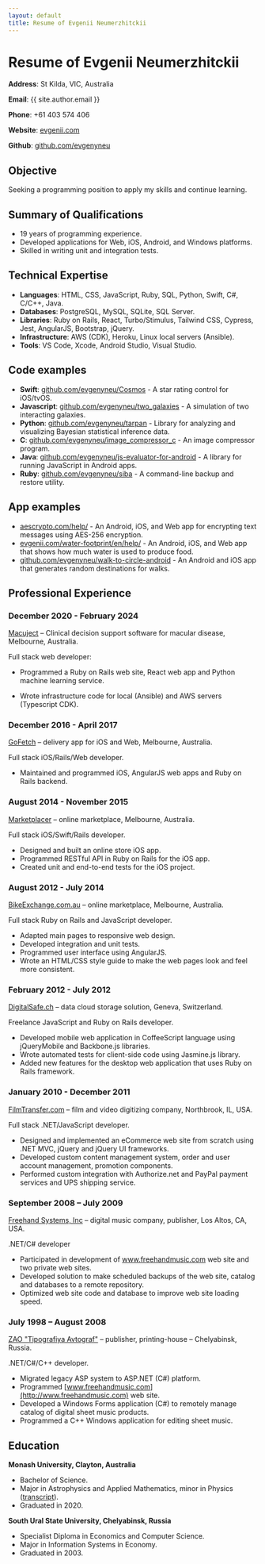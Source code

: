 ```yaml
---
layout: default
title: Resume of Evgenii Neumerzhitckii
---
```


# Resume of Evgenii Neumerzhitckii

**Address**: St Kilda, VIC, Australia

**Email**: {{ site.author.email }}

**Phone**: +61 403 574 406

**Website**: [evgenii.com](https://evgenii.com)

**Github**: [github.com/evgenyneu](https://github.com/evgenyneu)


## Objective

Seeking a programming position to apply my skills and continue learning.


## Summary of Qualifications

* 19 years of programming experience.
* Developed applications for Web, iOS, Android, and Windows platforms.
* Skilled in writing unit and integration tests.


## Technical Expertise

* **Languages**: HTML, CSS, JavaScript, Ruby, SQL, Python, Swift, C#, C/C++, Java.
* **Databases**: PostgreSQL, MySQL, SQLite, SQL Server.
* **Libraries**: Ruby on Rails, React, Turbo/Stimulus, Tailwind CSS, Cypress, Jest, AngularJS, Bootstrap, jQuery.
* **Infrastructure**: AWS (CDK), Heroku, Linux local servers (Ansible).
* **Tools**: VS Code, Xcode, Android Studio, Visual Studio.



## Code examples

* **Swift**: [github.com/evgenyneu/Cosmos](https://github.com/evgenyneu/Cosmos) - A star rating control for iOS/tvOS.
* **Javascript**: [github.com/evgenyneu/two_galaxies](https://github.com/evgenyneu/two_galaxies) - A simulation of two interacting galaxies.
* **Python**: [github.com/evgenyneu/tarpan](https://github.com/evgenyneu/tarpan) - Library for analyzing and visualizing Bayesian statistical inference data.
* **C**: [github.com/evgenyneu/image_compressor_c](https://github.com/evgenyneu/image_compressor_c) - An image compressor program.
* **Java**: [github.com/evgenyneu/js-evaluator-for-android](https://github.com/evgenyneu/js-evaluator-for-android) - A library for running JavaScript in Android apps.
* **Ruby**: [github.com/evgenyneu/siba](https://github.com/evgenyneu/siba) - A command-line backup and restore utility.


## App examples

* [aescrypto.com/help/](https://aescrypto.com/help/) - An Android, iOS, and Web app for encrypting text messages using AES-256 encryption.
* [evgenii.com/water-footprint/en/help/](https://evgenii.com/water-footprint/en/help/) - An Android, iOS, and Web app that shows how much water is used to produce food.
* [github.com/evgenyneu/walk-to-circle-android](https://github.com/evgenyneu/walk-to-circle-android) - An Android and iOS app that generates random destinations for walks.


## Professional Experience

### December 2020 - February 2024

[Macuject](https://www.macuject.com/) – Clinical decision support software for
macular disease, Melbourne, Australia.

Full stack web developer:

* Programmed a Ruby on Rails web site, React web app and Python machine learning service.

* Wrote infrastructure code for local (Ansible) and AWS servers (Typescript CDK).


### December 2016 - April 2017

[GoFetch](http://www.go-fetch.com.au) – delivery app for iOS and Web, Melbourne, Australia.

Full stack iOS/Rails/Web developer.

* Maintained and programmed iOS, AngularJS web apps and Ruby on Rails backend.


### August 2014 - November 2015

[Marketplacer](http://marketplacer.com) – online marketplace, Melbourne, Australia.

Full stack iOS/Swift/Rails developer.

* Designed and built an online store iOS app.
* Programmed RESTful API in Ruby on Rails for the iOS app.
* Created unit and end-to-end tests for the iOS project.


### August 2012 - July 2014

[BikeExchange.com.au](http://bikeexchange.com.au) – online marketplace, Melbourne, Australia.

Full stack Ruby on Rails and JavaScript developer.

* Adapted main pages to responsive web design.
* Developed integration and unit tests.
* Programmed user interface using AngularJS.
* Wrote an HTML/CSS style guide to make the web pages look and feel more consistent.


### February 2012 - July 2012

[DigitalSafe.ch](http://digitalsafe.ch) – data cloud storage solution, Geneva, Switzerland.

Freelance JavaScript and Ruby on Rails developer.

* Developed mobile web application in CoffeeScript language using jQueryMobile and Backbone.js libraries.
* Wrote automated tests for client-side code using Jasmine.js library.
* Added new features for the desktop web application that uses Ruby on Rails framework.



### January 2010 - December 2011

[FilmTransfer.com](http://filmtransfer.com) – film and video digitizing company, Northbrook, IL, USA.

Full stack .NET/JavaScript developer.

* Designed and implemented an eCommerce web site from scratch using .NET MVC, jQuery and jQuery UI frameworks.
* Developed custom content management system, order and user account management, promotion components.
* Performed custom integration with Authorize.net and PayPal payment services and UPS shipping service.


### September 2008 – July 2009

[Freehand Systems, Inc](http://www.freehandmusic.com) – digital music company, publisher, Los Altos, CA, USA.

.NET/C# developer

* Participated in development of www.freehandmusic.com web site and two private web sites.
* Developed solution to make scheduled backups of the web site, catalog and databases to a remote repository.
* Optimized web site code and database to improve web site loading speed.



### July 1998 – August 2008

[ZAO "Tipografiya Avtograf"](http://www.bookmusic.ru) – publisher, printing-house – Chelyabinsk, Russia.

.NET/C#/C++ developer.

* Migrated legacy ASP system to ASP.NET (C#) platform.
* Programmed [www.freehandmusic.com](http://www.freehandmusic.com) web site.
* Developed a Windows Forms application (C#) to remotely manage catalog of digital sheet music products.
* Programmed a C++ Windows application for editing sheet music.


## Education

**Monash University, Clayton, Australia**

* Bachelor of Science.
* Major in Astrophysics and Applied Mathematics, minor in Physics ([transcript](https://www.myequals.net/sharelink/d32d6b00-6f9f-4293-9fc9-6fa5b22c3709/151ae646-0174-41f3-9ea6-9f841d68f269)).
* Graduated in 2020.


**South Ural State University, Chelyabinsk, Russia**

* Specialist Diploma in Economics and Computer Science.
* Major in Information Systems in Economy.
* Graduated in 2003.

